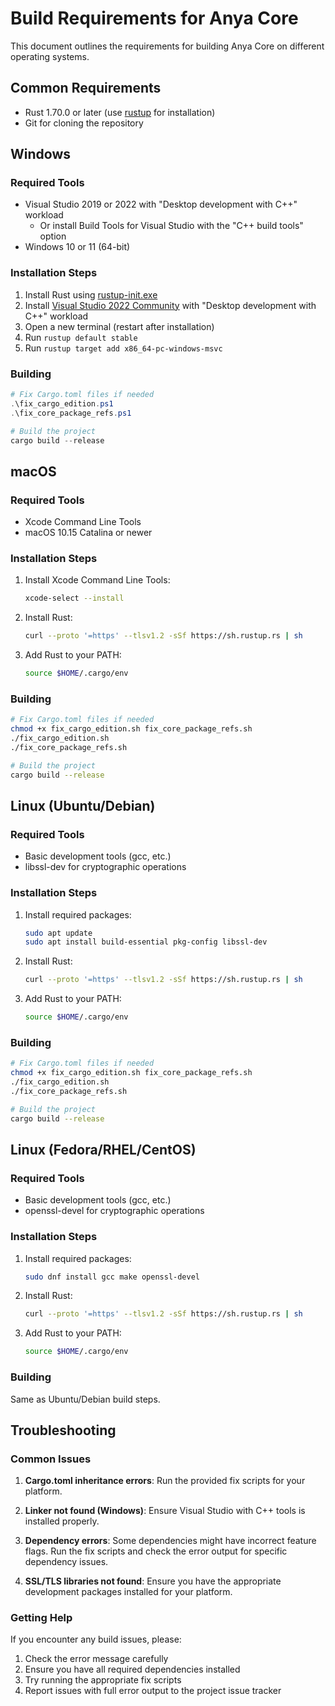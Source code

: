 # Build Requirements for Anya Core

This document outlines the requirements for building Anya Core on different operating systems.

## Common Requirements

- Rust 1.70.0 or later (use [rustup](https://rustup.rs/) for installation)
- Git for cloning the repository

## Windows

### Required Tools

- Visual Studio 2019 or 2022 with "Desktop development with C++" workload
  - Or install Build Tools for Visual Studio with the "C++ build tools" option
- Windows 10 or 11 (64-bit)

### Installation Steps

1. Install Rust using [rustup-init.exe](https://rustup.rs/)
2. Install [Visual Studio 2022 Community](https://visualstudio.microsoft.com/vs/community/) with "Desktop development with C++" workload
3. Open a new terminal (restart after installation)
4. Run `rustup default stable`
5. Run `rustup target add x86_64-pc-windows-msvc`

### Building

```powershell
# Fix Cargo.toml files if needed
.\fix_cargo_edition.ps1
.\fix_core_package_refs.ps1

# Build the project
cargo build --release
```

## macOS

### Required Tools

- Xcode Command Line Tools
- macOS 10.15 Catalina or newer

### Installation Steps

1. Install Xcode Command Line Tools:
   ```bash
   xcode-select --install
   ```
2. Install Rust:
   ```bash
   curl --proto '=https' --tlsv1.2 -sSf https://sh.rustup.rs | sh
   ```
3. Add Rust to your PATH:
   ```bash
   source $HOME/.cargo/env
   ```

### Building

```bash
# Fix Cargo.toml files if needed
chmod +x fix_cargo_edition.sh fix_core_package_refs.sh
./fix_cargo_edition.sh
./fix_core_package_refs.sh

# Build the project
cargo build --release
```

## Linux (Ubuntu/Debian)

### Required Tools

- Basic development tools (gcc, etc.)
- libssl-dev for cryptographic operations

### Installation Steps

1. Install required packages:
   ```bash
   sudo apt update
   sudo apt install build-essential pkg-config libssl-dev
   ```
2. Install Rust:
   ```bash
   curl --proto '=https' --tlsv1.2 -sSf https://sh.rustup.rs | sh
   ```
3. Add Rust to your PATH:
   ```bash
   source $HOME/.cargo/env
   ```

### Building

```bash
# Fix Cargo.toml files if needed
chmod +x fix_cargo_edition.sh fix_core_package_refs.sh
./fix_cargo_edition.sh
./fix_core_package_refs.sh

# Build the project
cargo build --release
```

## Linux (Fedora/RHEL/CentOS)

### Required Tools

- Basic development tools (gcc, etc.)
- openssl-devel for cryptographic operations

### Installation Steps

1. Install required packages:
   ```bash
   sudo dnf install gcc make openssl-devel
   ```
2. Install Rust:
   ```bash
   curl --proto '=https' --tlsv1.2 -sSf https://sh.rustup.rs | sh
   ```
3. Add Rust to your PATH:
   ```bash
   source $HOME/.cargo/env
   ```

### Building

Same as Ubuntu/Debian build steps.

## Troubleshooting

### Common Issues

1. **Cargo.toml inheritance errors**: Run the provided fix scripts for your platform.

2. **Linker not found (Windows)**: Ensure Visual Studio with C++ tools is installed properly.

3. **Dependency errors**: Some dependencies might have incorrect feature flags. Run the fix scripts and check the error output for specific dependency issues.

4. **SSL/TLS libraries not found**: Ensure you have the appropriate development packages installed for your platform.

### Getting Help

If you encounter any build issues, please:

1. Check the error message carefully
2. Ensure you have all required dependencies installed
3. Try running the appropriate fix scripts
4. Report issues with full error output to the project issue tracker 